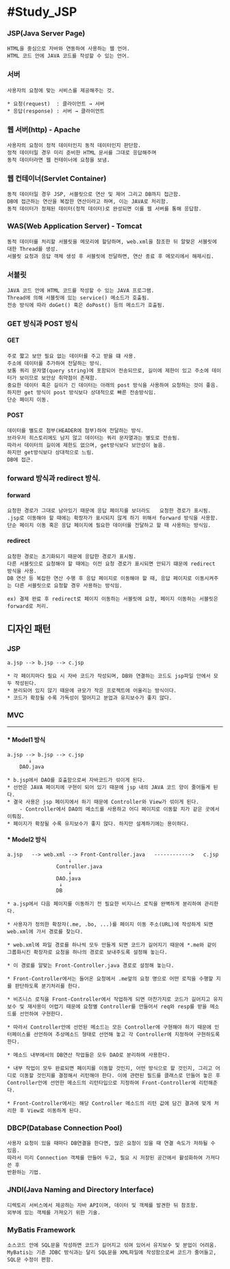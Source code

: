 # #Study_JSP

### JSP(Java Server Page)
	HTML을 중심으로 자바와 연동하여 사용하는 웹 언어.
	HTML 코드 안에 JAVA 코드를 작성할 수 있는 언어.

### 서버
	사용자의 요청에 맞는 서비스를 제공해주는 것.

	* 요청(request)  : 클라이언트 → 서버
	* 응답(response) : 서버 → 클라이언트

### 웹 서버(http) - Apache
	사용자의 요청이 정적 데이터인지 동적 데이터인지 판단함.
	정적 데이터일 경우 미리 준비한 HTML 문서를 그대로 응답해주며
	동적 데이터라면 웹 컨테이너에 요청을 보냄.

### 웹 컨테이너(Servlet Container)
	동적 데이터일 경우 JSP, 서블릿으로 연산 및 제어 그리고 DB까지 접근함.
	DB에 접근하는 연산을 복잡한 연산이라고 하며, 이는 JAVA로 처리함.
	동적 데이터가 정제된 데이터(정적 데이터)로 완성되면 이를 웹 서버를 통해 응답함.


### WAS(Web Application Server) - Tomcat
	동적 데이터를 처리할 서블릿을 메모리에 할당하며, web.xml을 참조한 뒤 알맞은 서블릿에 대한 Thread를 생성.
	서블릿 요청과 응답 객체 생성 후 서블릿에 전달하면, 연산 종료 후 메모리에서 해제시킴.


### 서블릿
	JAVA 코드 안에 HTML 코드를 작성할 수 있는 JAVA 프로그램.
	Thread에 의해 서블릿에 있는 service() 메소드가 호출됨.
	전송 방식에 따라 doGet() 혹은 doPost() 등의 메소드가 호출됨.

### GET 방식과 POST 방식

#### GET
	주로 짧고 보안 필요 없는 데이터를 주고 받을 떄 사용.
	주소에 데이터를 추가하여 전달하는 방식.
	보통 쿼리 문자열(query string)에 포함되어 전송되므로, 길이에 제한이 있고 주소에 데이터가 보이므로 보안상 취약점이 존재함.
	중요한 데이터 혹은 길이가 긴 데이터는 아래의 post 방식을 사용하여 요청하는 것이 좋음.
	하지만 get 방식이 post 방식보다 상대적으로 빠른 전송방식임.
	단순 페이지 이동.

#### POST
	데이터를 별도로 첨부(HEADER에 첨부)하여 전달하는 방식.
	브라우저 히스토리에도 남지 않고 데이터는 쿼리 문자열과는 별도로 전송됨.
	따라서 데이터의 길이에 제한도 없으며, get방식보다 보안성이 높음.
	하지만 get방식보다 상대적으로 느림.
	DB에 접근.



### forward 방식과 redirect 방식.

#### forward
	요청한 경로가 그대로 남아있기 때문에 응답 페이지를 보더라도	요청한 경로가 표시됨.
	.jsp로 이동해야 할 때에는 확장자가 표시되지 않게 하기 위해서 forward 방식을 사용함.	
	단순 페이지 이동 혹은 응답 페이지에 필요한 데이터를 전달하고 할 때 사용하는 방식임.

#### redirect
	요청한 경로는 초기화되기 때문에 응답한 경로가 표시됨.
	다른 서블릿으로 요청해야 할 때에는 이전 요청 경로가 표시되면 안되기 떄문에 redirect 방식을 사용.
	DB 연산 등 복잡한 연산 수행 후 응답 페이지로 이동해야 할 때, 응답 페이지로 이동시켜주는 다른 서블릿으로 요청할 경우 사용하는 방식임.

	ex) 결제 완료 후 redirect로 페이지 이동하는 서블릿에 요청, 페이지 이동하는 서블릿은 forward로 처리.

## 디자인 패턴

###  JSP

	a.jsp --> b.jsp --> c.jsp

	* 각 페이지마다 필요 시 자바 코드가 작성되며, DB와 연결하는 코드도 jsp파일 안에서 모두 작성된다.
	* 분리되어 있지 않기 때문에 규모가 작은 프로젝트에 어울리는 방식이다.
	* 코드가 확장될 수록 가독성이 떨어지고 분업과 유지보수가 좋지 않다.

### MVC
---
#### * Model1 방식
	a.jsp --> b.jsp --> c.jsp
		   ↓
		DAO.java

	* b.jsp에서 DAO를 호출함으로써 자바코드가 섞이게 된다.
	* 선언은 JAVA 페이지에 구현이 되어 있기 때문에 jsp 내의 JAVA 코드 양이 줄어들게 된다.
	* 결국 사용은 jsp 페이지에서 하기 때문에 Controller와 View가 섞이게 된다.
		- Controller에서 DAO의 메소드를 사용하고 어디 페이지로 이동할 지가 같은 곳에서 이뤄짐.
	* 페이지가 확장될 수록 유지보수가 좋지 않다. 하지만 설계하기에는 용이하다.

#### * Model2 방식
	a.jsp	-->	web.xml	-->	Front-Controller.java	------------>	c.jsp
						↓
					Controller.java
					    ↓
					DAO.java
					 ↓
					DB

	* a.jsp에서 다음 페이지를 이동하기 전 필요한 비지니스 로직을 완벽하게 분리하여 관리한다.

	* 사용자가 정의한 확장자(.me, .bo, ...)를 페이지 이동 주소(URL)에 작성하게 되면 web.xml에 가서 경로를 찾는다.

	* web.xml에 파일 경로를 하나씩 모두 만들게 되면	코드가 길어지기 때문에 *.me와 같이 그룹화시킨 확장자로 요청을 하나의 경로로 보내주도록 설정해 놓는다.

	* 이 경로를 알맞는 Front-Controller.java 경로로 설정해 놓는다.

	* Front-Controller에서는 들어온 요청에서 .me앞의 요청 명으로 어떤 로직을 수행할 지를 판단하도록 분기처리를 한다.

	* 비즈니스 로직을 Front-Controller에서 작업하게 되면 마찬가지로 코드가 길어지고 유지보수 및 재사용이 어렵기 때문에 요청별 Controller를 만들어서 req와 resp를 받을 메소드를 선언하여 구현한다. 

	* 따라서 Controller안에 선언된 메소드는 모든 Controller에 구현해야 하기 때문에 인터페이스를 선언하여 추상메소드 형태로 선언해 놓고 각 Controller에 지정하여 구현하도록 한다.

	* 메소드 내부에서의 DB연산 작업들은 모두 DAO로 분리하여 사용한다.

	* 내부 작업이 모두 완료되면 페이지를 이동할 것인지, 어떤 방식으로 할 것인지, 그리고 어디로 이동할 것인지를 결정해서 리턴해야 한다. 이에 관련된 필드를 클래스로 만들어 놓은 후 Controller안에 선언한 메소드의 리턴타입으로 지정하여 Front-Controller에 리턴해준다.

	* Front-Controller에서는 해당 Controller 메소드의 리턴 값에 담긴 결과에 맞게 처리한 후 View로 이동하게 된다.


### DBCP(Database Connection Pool)
	사용자 요청이 있을 때마다 DB연결을 한다면, 많은 요청이 있을 때 연결 속도가 저하될 수 있음.
	따라서 미리 Connection 객체를 만들어 두고, 필요 시 저장된 공간에서 활성화하여 가져다 쓴 후 
	반환하는 기법.

### JNDI(Java Naming and Directory Interface)
	디렉토리 서비스에서 제공하는 자바 API이며, 데이터 및 객체를 발견한 뒤 참조함.
	외부에 있는 객체를 가져오기 위한 기술.


### MyBatis Framework
	소스코드 안에 SQL문을 작성하면 코드가 길어지고 섞여 있어서 유지보수 및 분업이 어려움.
	MyBatis는 기존 JDBC 방식과는 달리 SQL문을 XML파일에 작성함으로써 코드가 줄어들고,
	SQL문 수정이 편함. 
